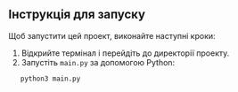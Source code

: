 ## Інструкція для запуску

Щоб запустити цей проект, виконайте наступні кроки:

1. Відкрийте термінал і перейдіть до директорії проекту.
2. Запустіть `main.py` за допомогою Python:
```bash
   python3 main.py
